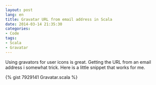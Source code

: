 ```yaml
---
layout: post
lang: en
title: Gravatar URL from email address in Scala
date: 2014-03-14 21:35:30
categories:
- Code
tags:
- Scala
- Gravatar
---
```


Using gravators for user icons is great. Getting the URL from an email address i somewhat trick. Here is a little snippet that works for me.

{% gist 7929141 Gravatar.scala %}
